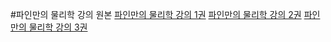 #파인만의 물리학 강의 원본
[파인만의 물리학 강의 1권](https://www.feynmanlectures.caltech.edu/I_toc.html)
[파인만의 물리학 강의 2권](https://www.feynmanlectures.caltech.edu/II_toc.html)
[파인만의 물리학 강의 3권](https://www.feynmanlectures.caltech.edu/III_toc.html)
